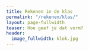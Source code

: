 ```yaml
---
title: Rekenen in de klas
permalink: "/rekenen/klas/"
layout: page-fullwidth
teaser: Hoe geef je dat vorm?
header:
  image_fullwidth: klok.jpg
---
```


